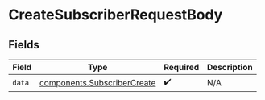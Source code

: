 # CreateSubscriberRequestBody


## Fields

| Field                                                                      | Type                                                                       | Required                                                                   | Description                                                                |
| -------------------------------------------------------------------------- | -------------------------------------------------------------------------- | -------------------------------------------------------------------------- | -------------------------------------------------------------------------- |
| `data`                                                                     | [components.SubscriberCreate](../../models/components/subscribercreate.md) | :heavy_check_mark:                                                         | N/A                                                                        |